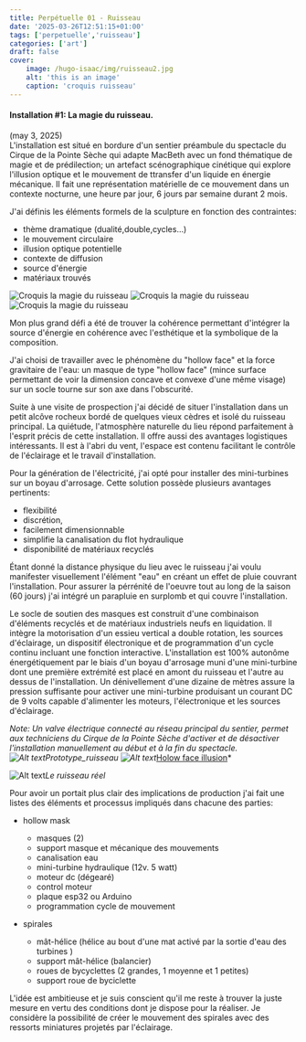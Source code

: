```yaml
---
title: Perpétuelle 01 - Ruisseau
date: '2025-03-26T12:51:15+01:00'
tags: ['perpetuelle','ruisseau']
categories: ['art']
draft: false
cover:
    image: /hugo-isaac/img/ruisseau2.jpg
    alt: 'this is an image'
    caption: 'croquis ruisseau'
---
```

#### Installation #1: La magie du ruisseau.
(may 3, 2025)  
L'installation est situé en bordure d'un sentier préambule du spectacle du Cirque de la Pointe Sèche qui adapte MacBeth avec un fond thématique de magie et de prédilection; un artefact scénographique cinétique qui explore l'illusion optique et le mouvement de ttransfer d'un liquide en énergie mécanique. Il fait une représentation matérielle de ce mouvement dans un contexte nocturne, une heure par jour, 6 jours par semaine durant 2 mois. 

J'ai définis les éléments formels de la sculpture en fonction des contraintes:  

- thème dramatique (dualité,double,cycles...)
- le mouvement circulaire
- illusion optique potentielle
- contexte de diffusion
- source d'énergie
- matériaux trouvés  

![Croquis la magie du ruisseau](/hugo-isaac/img/.jpg)
![Croquis la magie du ruisseau](/hugo-isaac/img/.jpg)
![Croquis la magie du ruisseau](/hugo-isaac/img/.jpg)

Mon plus grand défi a été de trouver la cohérence permettant d'intégrer la source d'énergie en cohérence avec l'esthétique et la symbolique de la composition.  

J'ai choisi de travailler avec le phénomène du "hollow face" et la force gravitaire de l'eau: un masque de type "hollow face" (mince surface permettant de voir la dimension concave et convexe d'une même visage) sur un socle tourne sur son axe dans l'obscurité.

Suite à une visite de prospection j'ai décidé de situer l'installation dans un petit alcôve rocheux bordé de quelques vieux cèdres et isolé du ruisseau principal. La quiétude, l'atmosphère naturelle du lieu répond parfaitement à l'esprit précis de cette installation. Il offre aussi des avantages logistiques intéressants. Il est à l'abri du vent, l'espace est contenu facilitant le contrôle de l'éclairage et le travail d'installation.  

Pour la génération de l'électricité, j'ai opté pour installer des mini-turbines sur un boyau d'arrosage. Cette solution possède plusieurs avantages pertinents: 
- flexibilité
- discrétion, 
- facilement dimensionnable
- simplifie la canalisation du flot hydraulique
- disponibilité de matériaux recyclés    

Étant donné la distance physique du lieu avec le ruisseau j'ai voulu manifester visuellement l'élément "eau" en créant un effet de pluie couvrant l'installation. Pour assurer la pérrénité de l'oeuvre tout au long de la saison (60 jours) j'ai intégré un parapluie en surplomb et qui couvre l'installation. 

Le socle de soutien des masques est construit d'une combinaison d'éléments recyclés et de matériaux industriels neufs en liquidation. Il intègre la motorisation d'un essieu vertical a double rotation, les sources d'éclairage, un dispositif électronique et de programmation d'un cycle continu incluant une fonction interactive. 
L'installation est 100% autonôme énergétiquement par le biais d'un boyau d'arrosage muni d'une mini-turbine  dont une première extrémité est placé en amont du ruisseau et l'autre au dessus de l'installation. Un dénivellement d'une dizaine de mètres assure la pression suffisante pour activer une mini-turbine      produisant un courant DC de 9 volts capable d'alimenter les moteurs, l'électronique et les sources d'éclairage.

*Note: Un valve électrique connecté au réseau principal du sentier, permet aux techniciens du Cirque de la Pointe Sèche d'activer et de désactiver l'installation manuellement au début et à la fin du spectacle.  
![Alt text](/hugo-isaac/img/.jpg)*Prototype_ruisseau*
![Alt text](/hugo-isaac/img/hollowface.jpg)*[Holow face illusion](https://www.youtube.com/watch?v=sKa0eaKsdA0&t=1s)*  



![Alt text](/hugo-isaac/img/ruisseau4.jpg)*Le ruisseau réel*


 
Pour avoir un portait plus clair des implications de production j'ai fait une listes des éléments et processus impliqués dans chacune des parties: 

- hollow mask
    - masques (2)
    - support masque et mécanique des mouvements
    - canalisation eau
    - mini-turbine hydraulique (12v. 5 watt) 
    - moteur dc (dégearé)
    - control moteur 
    - plaque esp32 ou Arduino 
    - programmation cycle de mouvement

- spirales
    - mât-hélice (hélice au bout d'une mat activé par la sortie d'eau des turbines )
    - support mât-hélice (balancier)
    - roues de bycyclettes (2 grandes, 1 moyenne et 1 petites)
    - support roue de byciclette 
   
 L'idée est ambitieuse et je suis conscient qu'il me reste à trouver la juste mesure en vertu des conditions dont je dispose pour la réaliser. Je considère la possibilité de créer le mouvement des spirales avec des ressorts miniatures projetés par l'éclairage. 



